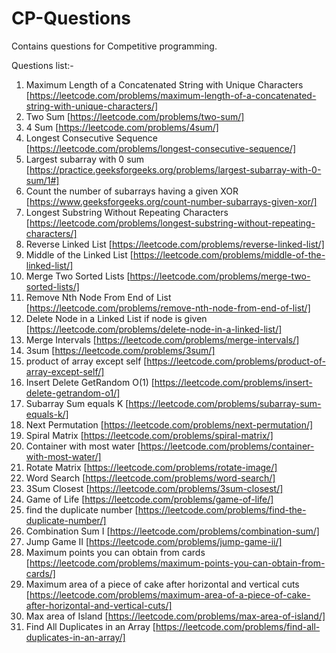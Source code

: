 # CP-Questions
Contains questions for Competitive programming.

Questions list:-

1) Maximum Length of a Concatenated String with Unique Characters [https://leetcode.com/problems/maximum-length-of-a-concatenated-string-with-unique-characters/]
2) Two Sum [https://leetcode.com/problems/two-sum/]
3) 4 Sum [https://leetcode.com/problems/4sum/]
4) Longest Consecutive Sequence [https://leetcode.com/problems/longest-consecutive-sequence/]
5) Largest subarray with 0 sum [https://practice.geeksforgeeks.org/problems/largest-subarray-with-0-sum/1#]
6) Count the number of subarrays having a given XOR [https://www.geeksforgeeks.org/count-number-subarrays-given-xor/]
7) Longest Substring Without Repeating Characters [https://leetcode.com/problems/longest-substring-without-repeating-characters/]
8) Reverse Linked List [https://leetcode.com/problems/reverse-linked-list/]
9) Middle of the Linked List [https://leetcode.com/problems/middle-of-the-linked-list/]
10) Merge Two Sorted Lists [https://leetcode.com/problems/merge-two-sorted-lists/]
11) Remove Nth Node From End of List [https://leetcode.com/problems/remove-nth-node-from-end-of-list/]
12) Delete Node in a Linked List if node is given [https://leetcode.com/problems/delete-node-in-a-linked-list/]
13) Merge Intervals [https://leetcode.com/problems/merge-intervals/]
14) 3sum [https://leetcode.com/problems/3sum/]
15) product of array except self [https://leetcode.com/problems/product-of-array-except-self/]
16) Insert Delete GetRandom O(1) [https://leetcode.com/problems/insert-delete-getrandom-o1/]
17) Subarray Sum equals K [https://leetcode.com/problems/subarray-sum-equals-k/]
18) Next Permutation [https://leetcode.com/problems/next-permutation/]
19) Spiral Matrix [https://leetcode.com/problems/spiral-matrix/]
20) Container with most water [https://leetcode.com/problems/container-with-most-water/]
21) Rotate Matrix [https://leetcode.com/problems/rotate-image/]
22) Word Search [https://leetcode.com/problems/word-search/]
23) 3Sum Closest [https://leetcode.com/problems/3sum-closest/]
24) Game of Life [https://leetcode.com/problems/game-of-life/]
25) find the duplicate number [https://leetcode.com/problems/find-the-duplicate-number/]
26) Combination Sum I [https://leetcode.com/problems/combination-sum/]
27) Jump Game II [https://leetcode.com/problems/jump-game-ii/]
28) Maximum points you can obtain from cards [https://leetcode.com/problems/maximum-points-you-can-obtain-from-cards/]
29) Maximum area of a piece of cake after horizontal and vertical cuts [https://leetcode.com/problems/maximum-area-of-a-piece-of-cake-after-horizontal-and-vertical-cuts/]
30) Max area of Island [https://leetcode.com/problems/max-area-of-island/]
31) Find All Duplicates in an Array [https://leetcode.com/problems/find-all-duplicates-in-an-array/]
